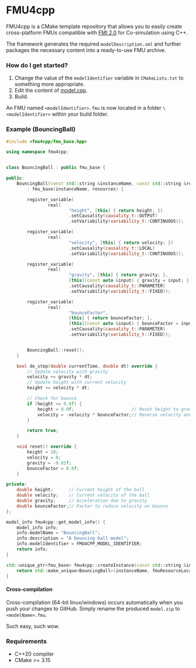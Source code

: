 # FMU4cpp

FMU4cpp is a CMake template repository that allows you to easily create cross-platform FMUs 
compatible with [FMI 2.0](https://fmi-standard.org/downloads/) for Co-simulation using C++.

The framework generates the required `modelDescription.xml` and further packages 
the necessary content into a ready-to-use FMU archive.

### How do I get started?

1. Change the value of the `modelIdentifier` variable in `CMakeLists.txt` to something more appropriate.
2. Edit the content of [model.cpp](src/model.cpp).
3. Build.

An FMU named `<modelIdentifier>.fmu` is now located in a folder `\<modelIdentifier>` within your build folder.

### Example (BouncingBall)

```cpp
#include <fmu4cpp/fmu_base.hpp>

using namespace fmu4cpp;


class BouncingBall : public fmu_base {

public:
    BouncingBall(const std::string &instanceName, const std::string &resources)
        : fmu_base(instanceName, resources) {

        register_variable(
                real(
                        "height", [this] { return height; })
                        .setCausality(causality_t::OUTPUT)
                        .setVariability(variability_t::CONTINUOUS));

        register_variable(
                real(
                        "velocity", [this] { return velocity; })
                        .setCausality(causality_t::LOCAL)
                        .setVariability(variability_t::CONTINUOUS));

        register_variable(
                real(
                        "gravity", [this] { return gravity; },
                        [this](const auto &input) { gravity = input; })
                        .setCausality(causality_t::PARAMETER)
                        .setVariability(variability_t::FIXED));

        register_variable(
                real(
                        "bounceFactor",
                        [this] { return bounceFactor; },
                        [this](const auto &input) { bounceFactor = input; })
                        .setCausality(causality_t::PARAMETER)
                        .setVariability(variability_t::FIXED));


        BouncingBall::reset();
    }

    bool do_step(double currentTime, double dt) override {
        // Update velocity with gravity
        velocity += gravity * dt;
        // Update height with current velocity
        height += velocity * dt;

        // Check for bounce
        if (height <= 0.0f) {
            height = 0.0f;                      // Reset height to ground level
            velocity = -velocity * bounceFactor;// Reverse velocity and apply bounce factor
        }

        return true;
    }

    void reset() override {
        height = 10;
        velocity = 0;
        gravity = -9.81f;
        bounceFactor = 0.6f;
    }

private:
    double height;      // Current height of the ball
    double velocity;    // Current velocity of the ball
    double gravity;     // Acceleration due to gravity
    double bounceFactor;// Factor to reduce velocity on bounce
};

model_info fmu4cpp::get_model_info() {
    model_info info;
    info.modelName = "BouncingBall";
    info.description = "A bouncing ball model";
    info.modelIdentifier = FMU4CPP_MODEL_IDENTIFIER;
    return info;
}

std::unique_ptr<fmu_base> fmu4cpp::createInstance(const std::string &instanceName, const std::string &fmuResourceLocation) {
    return std::make_unique<BouncingBall>(instanceName, fmuResourceLocation);
}

```


#### Cross-compilation

Cross-compilation (64-bit linux/windows) occurs automatically when you push your changes to GitHub. 
Simply rename the produced `model.zip` to `<modelName>.fmu`.


Such easy, such wow.


### Requirements
* C++20 compiler
* CMake >= 3.15
